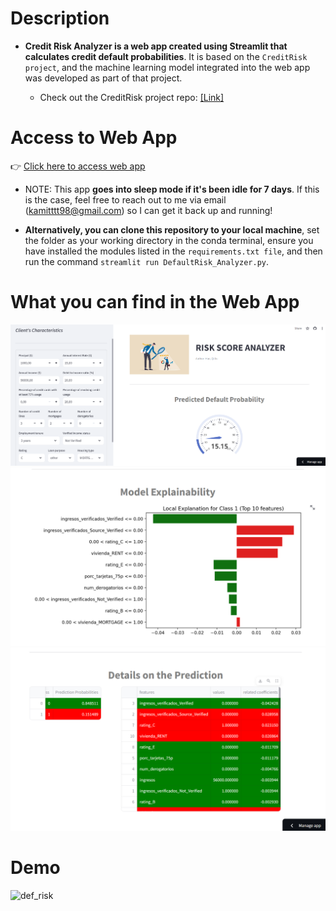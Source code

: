# Description
- **Credit Risk Analyzer is a web app created using Streamlit that calculates credit default probabilities**. It is based on the `CreditRisk project`, and the machine learning model integrated into the web app was developed as part of that project.
  
  - Check out the CreditRisk project repo: [[Link]](https://github.com/Haoqi9/Personal_Projects/tree/master/CreditRisk)

# Access to Web App
👉 [Click here to access web app](https://creditriskwebappst-lmmesu5xdk4m45fu9icbmf.streamlit.app/) <br>
- NOTE: This app **goes into sleep mode if it's been idle for 7 days**. If this is the case, feel free to reach out to me via email (kamitttt98@gmail.com) so I can get it back up and running!

- **Alternatively, you can clone this repository to your local machine**, set the folder as your working directory in the conda terminal, ensure you have installed the modules listed in the `requirements.txt file`, and then run the command `streamlit run DefaultRisk_Analyzer.py`.

# What you can find in the Web App
![display1](./Images/display1.png)
![display2](./Images/display2.png)
![display3](./Images/display3.png)

# Demo
![def_risk](https://github.com/Haoqi9/CreditRisk_webapp_st/assets/159468032/3550b824-08e0-4cf6-b013-104e0c2cf607)
